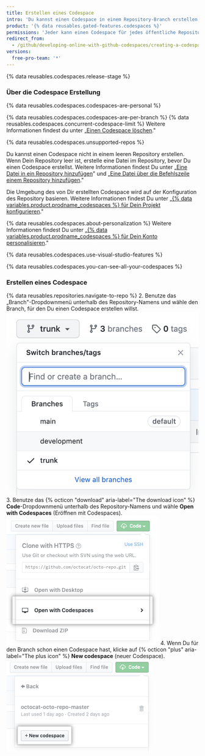 ```yaml
---
title: Erstellen eines Codespace
intro: 'Du kannst einen Codespace in einem Repository-Branch erstellen, um Online zu entwickeln.'
product: '{% data reusables.gated-features.codespaces %}'
permissions: 'Jeder kann einen Codespace für jedes öffentliche Repository erstellen, oder für jedes Repository, das seinem Benutzerkonto gehört.'
redirect_from:
  - /github/developing-online-with-github-codespaces/creating-a-codespace
versions:
  free-pro-team: '*'
---
```


{% data reusables.codespaces.release-stage %}

### Über die Codespace Erstellung

{% data reusables.codespaces.codespaces-are-personal %}

{% data reusables.codespaces.codespaces-are-per-branch %} {% data reusables.codespaces.concurrent-codespace-limit %} Weitere Informationen findest du unter „[Einen Codespace löschen](/github/developing-online-with-codespaces/deleting-a-codespace)."

{% data reusables.codespaces.unsupported-repos %}

Du kannst einen Codespace nicht in einem leeren Repository erstellen. Wenn Dein Repository leer ist, erstelle eine Datei im Repository, bevor Du einen Codespace erstellst. Weitere Informationen findest Du unter „[Eine Datei in ein Repository hinzufügen](/github/managing-files-in-a-repository/adding-a-file-to-a-repository)" und „[Eine Datei über die Befehlszeile einem Repository hinzufügen](/github/managing-files-in-a-repository/adding-a-file-to-a-repository-using-the-command-line)."

Die Umgebung des von Dir erstellten Codespace wird auf der Konfiguration des Repository basieren. Weitere Informationen findest Du unter „[{% data variables.product.prodname_codespaces %} für Dein Projekt konfigurieren](/github/developing-online-with-codespaces/configuring-codespaces-for-your-project)."

{% data reusables.codespaces.about-personalization %} Weitere Informationen findest Du unter „[{% data variables.product.prodname_codespaces %} für Dein Konto personalisieren](/github/developing-online-with-codespaces/personalizing-codespaces-for-your-account)."

{% data reusables.codespaces.use-visual-studio-features %}

{% data reusables.codespaces.you-can-see-all-your-codespaces %}

### Erstellen eines Codespace

{% data reusables.repositories.navigate-to-repo %}
2. Benutze das „Branch"-Dropdownmenü unterhalb des Repository-Namens und wähle den Branch, für den Du einen Codespace erstellen willst. ![Dropdownmenü „Branch"](/assets/images/help/codespaces/branch-drop-down.png)
3. Benutze das {% octicon "download" aria-label="The download icon" %} **Code**-Dropdownmenü unterhalb des Repository-Namens und wähle **Open with Codespaces** (Eröffnen mit Codespaces). ![Schaltfläche „Open with Codespaces" (Eröffnen mit Codespaces)](/assets/images/help/codespaces/open-with-codespaces-button.png)
4. Wenn Du für den Branch schon einen Codespace hast, klicke auf {% octicon "plus" aria-label="The plus icon" %} **New codespace** (neuer Codespace). ![Schaltfläche „New codespace" (Neuer Codespace)](/assets/images/help/codespaces/new-codespace-button.png)
